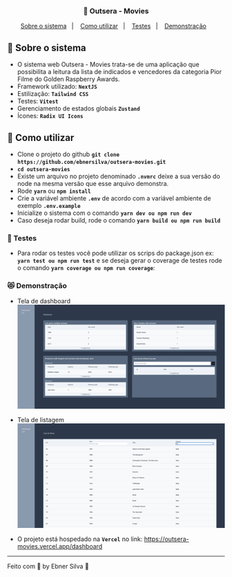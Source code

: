 <h3 align="center">
  🚀 Outsera - Movies
</h3>

<p align="center">
  <a href="#rocket-sobre-a-API">Sobre o sistema</a>&nbsp;&nbsp;&nbsp;|&nbsp;&nbsp;&nbsp;
  <a href="#open_book-como-utilizar">Como utilizar</a>&nbsp;&nbsp;&nbsp;|&nbsp;&nbsp;&nbsp;
  <a href="#test_tube-testes">Testes</a>&nbsp;&nbsp;&nbsp;|&nbsp;&nbsp;&nbsp;
  <a href="#heart_eyes_cat-demonstração">Demonstração</a>&nbsp;&nbsp;&nbsp;

</p>

## :rocket: Sobre o sistema

- O sistema web Outsera - Movies trata-se de uma aplicação que possibilita a leitura da lista de indicados e vencedores da categoria Pior Filme do Golden Raspberry Awards.
- Framework utilizado: **`NextJS`**
- Estilização: **`Tailwind CSS`**
- Testes: **`Vitest`**
- Gerenciamento de estados globais **`Zustand`**
- Ícones: **`Radix UI Icons`**

## :open_book: Como utilizar

- Clone o projeto do github **`git clone https://github.com/ebnersilva/outsera-movies.git`**
- **`cd outsera-movies`**
- Existe um arquivo no projeto denominado **`.nvmrc`** deixe a sua versão do node na mesma versão que esse arquivo demonstra.
- Rode **`yarn`** ou **`npm install`**
- Crie a variável ambiente **`.env`** de acordo com a variável ambiente de exemplo **`.env.example`**
- Inicialize o sistema com o comando **`yarn dev ou npm run dev`**
- Caso deseja rodar build, rode o comando **`yarn build ou npm run build`**

### :test_tube: Testes

- Para rodar os testes você pode utilizar os scrips do package.json ex: **`yarn test ou npm run test`** e se deseja gerar o coverage de testes rode o comando **`yarn coverage ou npm run coverage`**:

### :heart_eyes_cat: Demonstração

- Tela de dashboard
  <img src="./assets/Dashboard.png">

- Tela de listagem
  <img src="./assets/List.png">

- O projeto está hospedado na **`Vercel`** no link: https://outsera-movies.vercel.app/dashboard

---

Feito com 💜 by Ebner Silva :wave:

